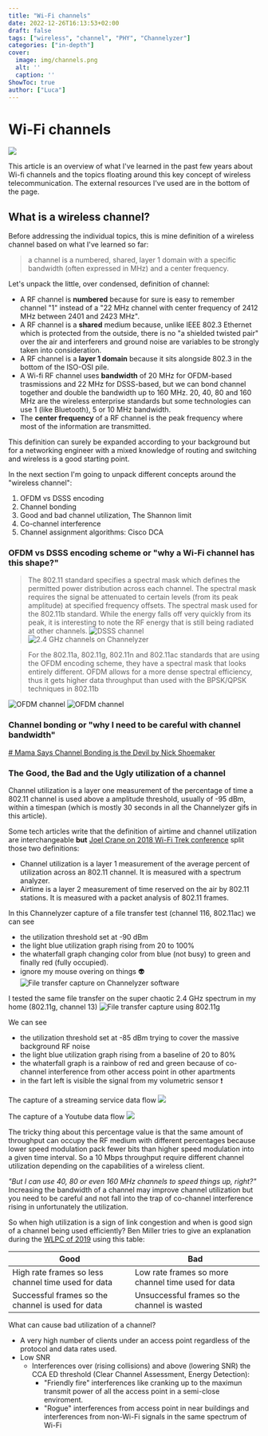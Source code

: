 ```yaml
---
title: "Wi-Fi channels"
date: 2022-12-26T16:13:53+02:00
draft: false
tags: ["wireless", "channel", "PHY", "Channelyzer"]
categories: ["in-depth"]
cover:
  image: img/channels.png
  alt: ''
  caption: ''
ShowToc: true
author: ["Luca"]
---
```

# Wi-Fi channels

![](/gif/old-tv.gif)

This article is an overview of what I've learned in the past few years about Wi-fi channels and the topics floating around this key concept of wireless telecommunication.
The external resources I've used are in the bottom of the page.

## What is a wireless channel? 
Before addressing the individual topics, this is mine definition of a wireless channel based on what I've learned so far: 

>a channel is a numbered, shared, layer 1 domain with a specific bandwidth (often expressed in MHz) and a center frequency.

Let's unpack the little, over condensed, definition of channel:
- A RF channel is **numbered** because for sure is easy to remember channel "1" instead of a "22 MHz channel with center frequency of 2412 MHz between 2401 and 2423 MHz".
- A RF channel is a **shared** medium because, unlike IEEE 802.3 Ethernet which is protected from the outside, there is no "a shielded twisted pair" over the air and interferers and ground noise are variables to be strongly taken into consideration.
- A RF channel is a **layer 1 domain** because it sits alongside 802.3 in the bottom of the ISO-OSI pile.
- A Wi-fi RF channel uses **bandwidth** of 20 MHz for OFDM-based trasmissions and 22 MHz for DSSS-based, but we can bond channel together and double the bandwidth up to 160 MHz. 20, 40, 80 and 160 MHz are the wireless enterprise standards but some technologies can use 1 (like Bluetooth), 5 or 10 MHz bandwidth.
- The **center frequency** of a RF channel is the peak frequency where most of the information are transmitted.

This definition can surely be expanded according to your background but for a networking engineer with a mixed knowledge of routing and switching and wireless is a good starting point. 

In the next section I'm going to unpack different concepts around the "wireless channel":
1. OFDM vs DSSS encoding
2. Channel bonding
3. Good and bad channel utilization, The Shannon limit
4. Co-channel interference
5. Channel assignment algorithms: Cisco DCA

### OFDM vs DSSS encoding scheme or "why a Wi-Fi channel has this shape?"

> The 802.11 standard specifies a spectral mask which defines the permitted power distribution across each channel. The spectral mask requires the signal be attenuated to certain levels (from its peak amplitude) at specified frequency offsets. The spectral mask used for the 802.11b standard. While the energy falls off very quickly from its peak, it is interesting to note the RF energy that is still being radiated at other channels.
![DSSS channel](/img/spectral_dsss.png)
![2.4 GHz channels on Channelyzer](/img/channels.png)

> For the 802.11a, 802.11g, 802.11n and 802.11ac standards that are using the OFDM encoding scheme, they have a spectral mask that looks entirely different. OFDM allows for a more dense spectral efficiency, thus it gets higher data throughput than used with the BPSK/QPSK techniques in 802.11b

![OFDM channel](/img/spectral_ofdm.png)
![OFDM channel](/img/channel_square.png)

### Channel bonding or "why I need to be careful with channel bandwidth"
[# Mama Says Channel Bonding is the Devil by Nick Shoemaker](https://blogs.arubanetworks.com/solutions/mama-says-channel-bonding-is-the-devil/)

### The Good, the Bad and the Ugly utilization of a channel
Channel utilization is a layer one measurement of the percentage of time a 802.11 channel is used above a amplitude threshold, usually of -95 dBm, within a timespan (which is mostly 30 seconds in all the Channelyzer gifs in this article).

Some tech articles write that the definition of airtime and channel utilization are interchangeable **but** [Joel Crane on 2018 Wi-Fi Trek conference](https://www.youtube.com/watch?v=KAYEo_V9Gqc) split those two definitions:
- Channel utilization is a layer 1 measurement of the average percent of utilization across an 802.11 channel. It is measured with a spectrum analyzer.
- Airtime is a layer 2 measurement of time reserved on the air by 802.11 stations. It is measured with a packet analysis of 802.11 frames.

In this Channelyzer capture of a file transfer test (channel 116, 802.11ac) we can see 
- the utilization threshold set at -90 dBm
- the light blue utilization graph rising from 20 to 100%
- the whaterfall graph changing color from blue (not busy) to green and finally red (fully occupied).
- ignore my mouse overing on things :alien:
![File transfer capture on Channelyzer software](/gif/chzer_download.gif)

I tested the same file transfer on the super chaotic 2.4 GHz spectrum in my home (802.11g, channel 13)
![File transfer capture using 802.11g](/gif/chzer_download_2.gif)

We can see 
- the utilization threshold set at -85 dBm trying to cover the massive background RF noise
- the light blue utilization graph rising from a baseline of 20 to 80%
- the whaterfall graph is a rainbow of red and green because of co-channel interference from other access point in other apartments
- in the fart left is visible the signal from my volumetric sensor :heavy_exclamation_mark:

The capture of a streaming service data flow
![](/gif/chzer_streaming.gif)

The capture of a Youtube data flow
![](/gif/chzer_video.gif)

The tricky thing about this percentage value is that the same amount of throughput can occupy the RF medium with different percentages because lower speed modulation pack fewer bits than higher speed modulation into a given time interval. So a 10 Mbps throughput require different channel utilization depending on the capabilities of a wireless client.

*"But I can use 40, 80 or even 160 MHz channels to speed things up, right?"* Increasing the bandwidth of a channel may improve channel utilization but you need to be careful and not fall into the trap of co-channel interference rising in unfortunately the utilization.

So when high utilization is a sign of link congestion and when is good sign of a channel being used efficiently? Ben Miller tries to give an explanation during the [WLPC of 2019](https://www.youtube.com/watch?v=A7oxqX8z_Ks) using this table:

| Good      | Bad |
| ----------- | ----------- |
| High rate frames so less channel time used for data      | Low rate frames so more channel time used for data       |
| Successful frames so the channel is used for data   | Unsuccessful frames so the channel is wasted        |

What can cause bad utilization of a channel?
- A very high number of clients under an access point regardless of the protocol and data rates used.
- Low SNR
	- Interferences over (rising collisions) and above (lowering SNR) the CCA ED threshold (Clear Channel Assessment, Energy Detection):
		- "Friendly fire" interferences like cranking up to the maximun transmit power of all the access point in a semi-close enviroment.
		- "Rogue" interferences from access point in near buildings and interferences from non-Wi-Fi signals in the same spectrum of Wi-Fi